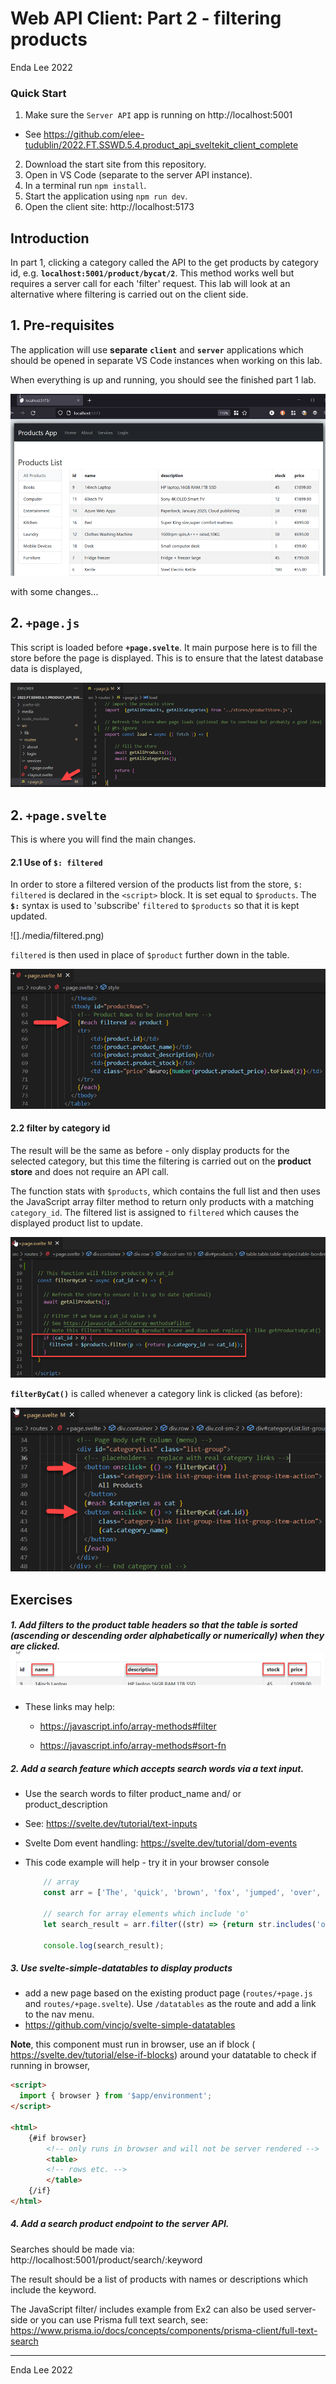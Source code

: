 # Web API Client: Part 2 - filtering products

Enda Lee 2022

### Quick Start

1. Make sure the `Server API` app is running on http://localhost:5001
- See https://github.com/elee-tudublin/2022.FT.SSWD.5.4.product_api_sveltekit_client_complete
2. Download the start site from this repository.
3. Open in VS Code (separate to the server API instance).
4. In a terminal run `npm install`.
5. Start the application using `npm run dev`.
6. Open the client site: http://localhost:5173



## Introduction

In part 1, clicking a category called the API to the get products by category id, e.g. **``localhost:5001/product/bycat/2``**. This method works well but requires a server call for each 'filter' request. This lab will look at an alternative where filtering is carried out on the client side.



## 1. Pre-requisites

The application will use **separate** **`client`** and **`server`** applications which should be opened in separate VS Code instances when working on this lab.

When everything is up and running, you should see the finished part 1 lab.

![completed](./media/finished.png)



with some changes...

## 2. `+page.js`

This script is loaded before **`+page.svelte`**. It main purpose here is to fill the store before the page is displayed. This is to ensure that the latest database data is displayed,

![page.js](./media/page.js.png)



## 2. `+page.svelte`

This is where you will find the main changes.



#### 2.1 Use of **`$: filtered`**

In order to store a filtered version of the products list from the store, `$: filtered` is declared in the `<script>` block. It is set equal to `$products`. The **`$:`** syntax is used to 'subscribe' `filtered` to `$products` so that it is kept updated.  

![]./media/filtered.png)



`filtered` is then used in place of `$product` further down in the table.

![filtered_for_each](./media/filtered_for_each.png)



#### 2.2 filter by category id

The result will be the same as before - only display products for the selected category, but this time the filtering is carried out on the **product store** and does not require an API call.

The function stats with `$products`, which contains the full list and then uses the JavaScript array filter method to return only products with a matching `category_id`. The filtered list is assigned to `filtered` which causes the displayed product list to update.

 ![filterByCat](./media/filterByCat.png)



**`filterByCat()`** is called whenever a category link is clicked (as before):

![filter_by_cat_click](./media/filter_by_cat_click.png)



## Exercises

##### 1. Add filters to the product table headers so that the table is sorted  (ascending or descending order alphabetically or numerically)  when they are clicked.![sort_filters](./media/sort_filters.png)



- These links may help:
  - https://javascript.info/array-methods#filter

  - https://javascript.info/array-methods#sort-fn


##### 2. Add a search feature which accepts search words via a text input.

   - Use the search words to filter product_name and/ or product_description

   - See: https://svelte.dev/tutorial/text-inputs
   - Svelte Dom event handling: https://svelte.dev/tutorial/dom-events

   - This code example will help - try it in your browser console

     ```javascript
         // array
         const arr = ['The', 'quick', 'brown', 'fox', 'jumped', 'over', 'the', 'lazy', 'dog'];
     
         // search for array elements which include 'o'
         let search_result = arr.filter((str) => {return str.includes('o');});
     
         console.log(search_result);
     ```

     

##### 3. Use **svelte-simple-datatables** to display products

-  add a new page based on the existing product page (`routes/+page.js` and `routes/+page.svelte`). Use `/datatables` as the route and add a link to the nav menu.
-  https://github.com/vincjo/svelte-simple-datatables

**Note**, this component must run in browser, use an if block ( https://svelte.dev/tutorial/else-if-blocks) around your datatable to check if running in browser,

```html
<script>
  import { browser } from '$app/environment';
</script>

<html>
    {#if browser}
    	<!-- only runs in browser and will not be server rendered -->
    	<table>
        <!-- rows etc. -->    
    	</table>
    {/if}
</html>
```

##### 4. Add a search product endpoint to the server API.

Searches should be made via: http://localhost:5001/product/search/:keyword

The result should be a list of products with names or descriptions which include the keyword.

The JavaScript filter/ includes example from Ex2 can also be used server-side or you can use Prisma full text search, see: https://www.prisma.io/docs/concepts/components/prisma-client/full-text-search


------

Enda Lee 2022
